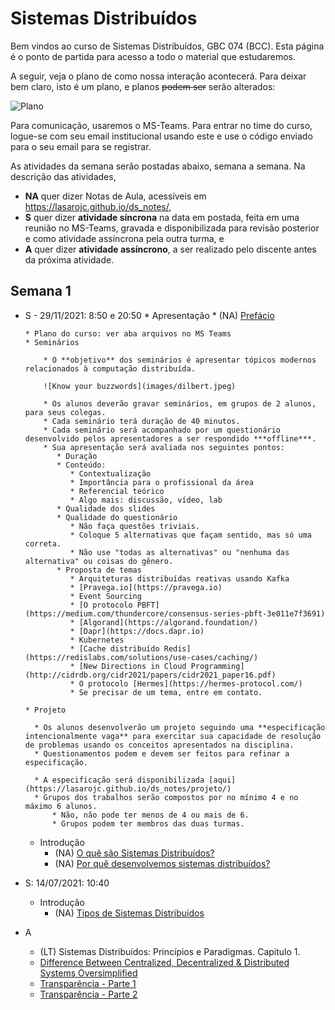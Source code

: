 # Sistemas Distribuídos

Bem vindos ao curso de Sistemas Distribuídos, GBC 074 (BCC).
Esta página é o ponto de partida para acesso a todo o material que estudaremos.

A seguir, veja o plano de como nossa interação acontecerá. Para deixar bem claro,  isto é um plano, e planos ~~podem ser~~ serão alterados:

![Plano](images/plano.jpg)


Para comunicação, usaremos o MS-Teams. 
Para entrar no time do curso, logue-se com seu email institucional usando este e use o código enviado para o seu email para se registrar.

As atividades da semana serão postadas abaixo, semana a semana.
Na descrição das atividades,

* **NA** quer dizer Notas de Aula, acessíveis em https://lasarojc.github.io/ds_notes/, 
* **S** quer dizer **atividade síncrona** na data em postada, feita em uma reunião no MS-Teams, gravada e disponibilizada para revisão posterior e como atividade assíncrona pela outra turma, e 
* **A** quer dizer **atividade assíncrono**, a ser realizado pelo discente antes da próxima atividade.



## Semana 1

* S - 29/11/2021: 8:50 e 20:50
      * Apresentação
          * (NA) [Prefácio](https://lasarojc.github.io/ds_notes/preface/)

      * Plano do curso: ver aba arquivos no MS Teams
      * Seminários

          * O **objetivo** dos seminários é apresentar tópicos modernos relacionados à computação distribuída.

          ![Know your buzzwords](images/dilbert.jpeg)

          * Os alunos deverão gravar seminários, em grupos de 2 alunos, para seus colegas.
          * Cada seminário terá duração de 40 minutos.
          * Cada seminário será acompanhado por um questionário desenvolvido pelos apresentadores a ser respondido ***offline***.
          * Sua apresentação será avaliada nos seguintes pontos:
             * Duração
             * Conteúdo: 
                * Contextualização
                * Importância para o profissional da área
                * Referencial teórico
                * Algo mais: discussão, vídeo, lab
             * Qualidade dos slides
             * Qualidade do questionário
                * Não faça questões triviais.
                * Coloque 5 alternativas que façam sentido, mas só uma correta.
                * Não use "todas as alternativas" ou "nenhuma das alternativa" ou coisas do gênero.
             * Proposta de temas
                * Arquiteturas distribuídas reativas usando Kafka
                * [Pravega.io](https://pravega.io)
                * Event Sourcing 
                * [O protocolo PBFT](https://medium.com/thundercore/consensus-series-pbft-3e011e7f3691)
                * [Algorand](https://algorand.foundation/)
                * [Dapr](https://docs.dapr.io)
                * Kubernetes
                * [Cache distribuído Redis](https://redislabs.com/solutions/use-cases/caching/)
                * [New Directions in Cloud Programming](http://cidrdb.org/cidr2021/papers/cidr2021_paper16.pdf)
                * O protocolo [Hermes](https://hermes-protocol.com/)
                * Se precisar de um tema, entre em contato. 

      * Projeto

        * Os alunos desenvolverão um projeto seguindo uma **especificação intencionalmente vaga** para exercitar sua capacidade de resolução de problemas usando os conceitos apresentados na disciplina.
        * Questionamentos podem e devem ser feitos para refinar a especificação.

        * A especificação será disponibilizada [aqui](https://lasarojc.github.io/ds_notes/projeto/)
        * Grupos dos trabalhos serão compostos por no mínimo 4 e no máximo 6 alunos.
            * Não, não pode ter menos de 4 ou mais de 6.
            * Grupos podem ter membros das duas turmas.


   * Introdução
      * (NA) [O quê são Sistemas Distribuídos?](https://lasarojc.github.io/ds_notes/intro/#tipos-de-sistemas-distribuidos)
      * (NA) [Por quê desenvolvemos sistemas distribuídos?](https://lasarojc.github.io/ds_notes/intro/#por-que-desenvolvemos-sistemas-distribuidos)

* S: 14/07/2021: 10:40
   * Introdução
      * (NA) [Tipos de Sistemas Distribuídos](https://lasarojc.github.io/ds_notes/intro/#tipos-de-sistemas-distribuidos)


* A
    * (LT) Sistemas Distribuídos: Princípios e Paradigmas. Capitulo 1.
    * [Difference Between Centralized, Decentralized & Distributed Systems Oversimplified](https://www.8bitmen.com/difference-between-centralized-decentralized-distributed-systems-explained/)
    * [Transparência - Parte 1](https://dev.to/vaidehijoshi/transparency-illusions-of-a-single-system-part-1-17ao)
    * [Transparência - Parte 2](https://dev.to/vaidehijoshi/transparency-illusions-of-a-single-system-part-2-lbb)



<!--

## Semana 2
* S: 19/07/2021: 20:50
   * Comunicação
      * (NA) [Introdução](https://lasarojc.github.io/ds_notes/comm/)-[Sockets](https://lasarojc.github.io/ds_notes/comm/sockets/)

* S: 21/07/2021: 10:40
   * Comunicação
      * (NA) [Sockets](https://lasarojc.github.io/ds_notes/comm/sockets/)
      * (NA) [Representação de dados](https://lasarojc.github.io/ds_notes/comm/datarep/)

* A: 
    * (LT) Sistemas Distribuídos: Princípios e Paradigmas. Comunicação - Seção 4.1
    * [Understanding IP Multicast](http://www.dasblinkenlichten.com/understanding-ip-multicast/)
    * [Beej's Guide to Network Programming - Using Internet Sockets](https://beej.us/guide/bgnet/)
    * Exercícios


## Semana 3
* S: 26/07/2021: 20:50
   * Comunicação
      * (NA) [Middlewares](https://lasarojc.github.io/ds_notes/comm/middleware)

* S: 28/07/2021: 10:40
   * Comunicação
      * (NA) [RPC](https://lasarojc.github.io/ds_notes/comm/rpc/)
      * (NA) [Estudo de caso gRPC](https://lasarojc.github.io/ds_notes/cases/grpc/)

* A
   * (LT) 2.3 Middleware Organization
   * (LT) 4.2 Remote Procedure Call



## Semana 4
* S: 02/08/2021: 20:50
   * Comunicação
      * (NA) [MOM](https://lasarojc.github.io/ds_notes/comm/mom)
      * (NA) [Estudo de caso Mosquito](https://lasarojc.github.io/ds_notes/cases/mosquito/)

* S: 04/08/2021: 10:40
   * Comunicação
      * (NA) [Protocolos Epidêmicos](https://lasarojc.github.io/ds_notes/comm/epidemics/)
   * Especificação da primeira etapa do projeto

* A:
   * (LT) 4.3 Message-Oriented Communication
   * (LT) 4.4 Multicast Communication


## Semana 5
* S: 09/08/2021: 20:50
    * Arquiteturas
        * (NA) [Introdução](https://lasarojc.github.io/ds_notes/arch/)

* S: 11/08/2021: 10:40
    * Arquiteturas
        * (NA) [Peer-2-Peer](https://lasarojc.github.io/ds_notes/p2p/)
        * (NA) Estudo de caso [P2P: Chord](https://lasarojc.github.io/ds_notes/cases/chord/)
    * Discussão sobre a primeira entrega do projeto

* A:
    * (NA) [Peer-2-Peer](https://lasarojc.github.io/ds_notes/p2p/)
    * (NA) Estudo de caso [P2P: Chord](https://lasarojc.github.io/ds_notes/cases/chord/)
    * Exercícios


## Semana 6
* S: 16/08/2021: 20:50
    * (NA) [Modelos computacionais](https://lasarojc.github.io/ds_notes/fundamentals/)

* S: 18/08/2021: 10:40
    * (NA) [Concorrência](https://lasarojc.github.io/ds_notes/coord/concurrency)

* A:
    * (NA) [Microsserviços](https://lasarojc.github.io/ds_notes/arch/microservices/)
    * (NA) [Multithread na Prática](https://lasarojc.github.io/ds_notes/coord/concurrency/#multithread-na-pratica)
    * Exercícios de *multithread*


## Semana 7
* S: 23/08/2021: 20:50
    * (NA) [Exclusão mútua](https://lasarojc.github.io/ds_notes/coord/coord/#exclusao-mutua) 

* S: 15/08/2021: 10:40
    * (NA) [Eleição de líderes](https://lasarojc.github.io/ds_notes/coord/coord/#eleicao-de-lideres) 

* A: desenvolvimento do projeto

## Semana 8
* S: 30/08/2021: 20:50
    * (NA) [Tempo e Relógios Físicos](https://lasarojc.github.io/ds_notes/time/physical/) 

* S: 01/09/2021: 10:40
    * (NA) [Relógios Lógicos](https://lasarojc.github.io/ds_notes/time/logical/) 

* A: Desenvolvimento do projeto

## Semana 9
* S: 06/09/2021 - Recesso
* S: 08/09/2021 - Não há aula - Reposição de terça-feira
* A: Desenvolvimento do projeto

## Semana 10
* S: 13/09/2021: 20:50
     * (NA) [Tolerância a falhas](https://lasarojc.github.io/ds_notes/fault/)

* S: 15/09/2021: 10:40
     * (NA) [Replicação](https://lasarojc.github.io/ds_notes/fault/replication/)
     * (NA) [Detectores de Falhas](https://lasarojc.github.io/ds_notes/fault/failuredetector/)

## Semana 11
* S: 20/09/2021: 20:50
     * (NA) [Acordo](https://lasarojc.github.io/ds_notes/fault/agreement)

* S: 21/09/2021: 10:40
     * (NA) [Estudo de Caso: Ratis](https://lasarojc.github.io/ds_notes/cases/ratis/)


## Semana 12
* S: 27/09/2021: 20:50
     * (NA) [Estudo de Caso: Zookeeper](https://lasarojc.github.io/ds_notes/cases/zookeeper/)

* S: 29/09/2021: 10:40
     * (NA) 

## Semana 13
* S: 04/10/2021: 20:50
     * (NA) [Modelos de Consistência](https://lasarojc.github.io/ds_notes/consistency/consistency_models/)
     * (NA) [Modelos de Consistência centrados nos dados](https://lasarojc.github.io/ds_notes/consistency/data_centric/)

* S: 06/10/2021: 10:40
     * (NA) [Modelos de Consistência centrados nos dados](https://lasarojc.github.io/ds_notes/consistency/data_centric/)
     * (NA) [Modelos de Consistência centrados no cliente](https://lasarojc.github.io/ds_notes/consistency/client_centric/)

## Semana 14
* S: 11/10/2021: 20:50 (NA) Gerenciamento de réplicas e checkpointing
* S: 13/10/2021: 10:40 (NA) Consistência em bancos de dados transacionais

## Semana 15
* S: 18/10/2021: 20:50 (NA) Transações distribuídas. 1PC, 2PC, 3PC, Paxos Commit
* S: 20/10/2021: 10:40 (NA) Árvores de merge de logs (Log structured merge trees). Filtros de Bloom.

## Semana 16
* S: 25/10/2021: 20:50
    * (NA) [Log Structured merge trees]
* S: 27/10/2021: 10:40
    * (NA) [BlockChain]()

## Semana 17
* A: 03/11/2021: 
    * Seminários
    * (NA) [Sistemas de Arquivos]()
-->
